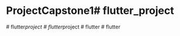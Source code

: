 # ProjectCapstone1#   f l u t t e r _ p r o j e c t  
 #   f l u t t e r _ p r o j e c t  
 #   f l u t t e r _ p r o j e c t  
 #   f l u t t e r  
 #   f l u t t e r  
 